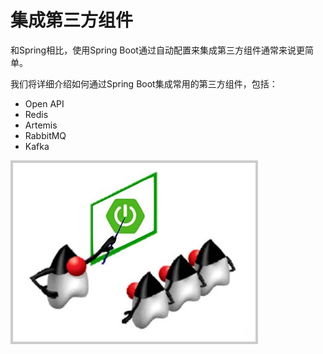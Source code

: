 # 集成第三方组件

和Spring相比，使用Spring Boot通过自动配置来集成第三方组件通常来说更简单。

我们将详细介绍如何通过Spring Boot集成常用的第三方组件，包括：

- Open API
- Redis
- Artemis
- RabbitMQ
- Kafka

![spring-boot](boot.png)
